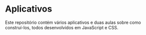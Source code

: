 # Aplicativos
Este repositório contém vários aplicativos e duas aulas sobre como construí-los, todos desenvolvidos em JavaScript e CSS.
